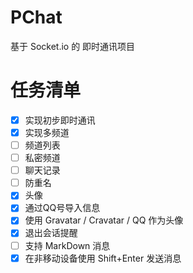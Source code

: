 # PChat
基于 Socket.io 的 即时通讯项目

# 任务清单
- [x] 实现初步即时通讯
- [x] 实现多频道
- [ ] 频道列表
- [ ] 私密频道
- [ ] 聊天记录
- [ ] 防重名
- [x] 头像
- [x] 通过QQ号导入信息
- [x] 使用 Gravatar / Cravatar / QQ 作为头像
- [x] 退出会话提醒
- [ ] 支持 MarkDown 消息
- [x] 在非移动设备使用 Shift+Enter 发送消息
